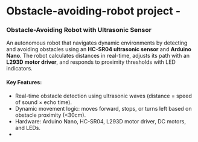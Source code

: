 # Obstacle-avoiding-robot project -

### **Obstacle-Avoiding Robot with Ultrasonic Sensor**  
An autonomous robot that navigates dynamic environments by detecting and avoiding obstacles using an **HC-SR04 ultrasonic sensor** and **Arduino Nano**. The robot calculates distances in real-time, adjusts its path with an **L293D motor driver**, and responds to proximity thresholds with LED indicators.  

#### **Key Features**:  
- Real-time obstacle detection using ultrasonic waves (distance = speed of sound × echo time).  
- Dynamic movement logic: moves forward, stops, or turns left based on obstacle proximity (<30cm).  
- Hardware: Arduino Nano, HC-SR04, L293D motor driver, DC motors, and LEDs.
- 
